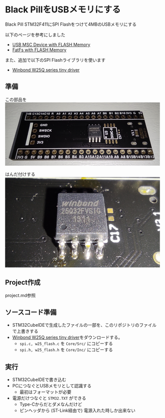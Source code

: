# Black PillをUSBメモリにする
Black Pill STM32F411にSPI Flashをつけて4MBのUSBメモリにする

以下のページを参考にしました
- [USB MSC Device with FLASH Memory](https://innomatic.home.blog/2018/12/24/usb-msc-device-with-flash-memory/)
- [FatFs with FLASH Memory](https://innomatic.home.blog/2018/12/24/fatfs-with-flash-memory/)

また、追加で以下のSPI Flashライブラリを使います
- [Winbond W25Q series tiny driver](https://github.com/tom01h/winbond-w25-flash-drv)

## 準備
この部品を  
![](image/部品.png)

はんだ付けする  
![](image/はんだ.png)

## Project作成
project.md参照

## ソースコード準備
- STM32CubeIDEで生成したファイルの一部を、このリポジトリのファイルで上書きする
- [Winbond W25Q series tiny driver](https://github.com/tom01h/winbond-w25-flash-drv)をダウンロードする。
    - `spi.c, w25_flash.c` を `Core/Src/` にコピーする
    - `spi.h, w25_flash.h` を `Core/Inc/` にコピーする

## 実行
- STM32CubeIDEで書き込む
- PCにつなぐとUSBメモリとして認識する
    - 最初はフォーマットが必要
- 電源だけつなぐと `STM32.TXT` ができる
    - Type-Cからだとダメなんだけど
    - ピンヘッダから (ST-Link経由で) 電源入れた時しか出来ない